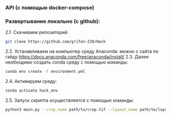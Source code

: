 ### API (с помощью docker-compose)

### Развертывание локально (с github):

2.1. Скачиваем репозиторий:
```sh
git clone https://github.com/grifon-239/Hack
```
2.2. Устанавливаем на компьютер среду Anaconda: можно с сайта по гайду https://docs.anaconda.com/free/anaconda/install/
2.3. Далее необходимо создать conda cреду с помощью команды: 
```sh
conda env create -f environment.yml
```
2.4. Активируем среду:
```sh
conda activate hack_env
```
2.5. Запуск скрипта осуществляется с помощью команды:
```sh
python3 main.py --crop_name path/to/crop.tif --layout_name path/to/layout.tif --path2save_coords path/to/save/results
```
	
 



